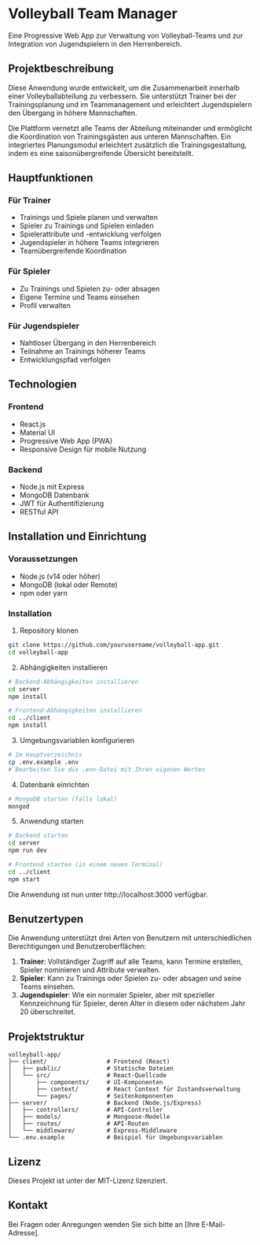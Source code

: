 # Volleyball Team Manager

Eine Progressive Web App zur Verwaltung von Volleyball-Teams und zur Integration von Jugendspielern in den Herrenbereich.

## Projektbeschreibung

Diese Anwendung wurde entwickelt, um die Zusammenarbeit innerhalb einer Volleyballabteilung zu verbessern. Sie unterstützt Trainer bei der Trainingsplanung und im Teammanagement und erleichtert Jugendspielern den Übergang in höhere Mannschaften.

Die Plattform vernetzt alle Teams der Abteilung miteinander und ermöglicht die Koordination von Trainingsgästen aus unteren Mannschaften. Ein integriertes Planungsmodul erleichtert zusätzlich die Trainingsgestaltung, indem es eine saisonübergreifende Übersicht bereitstellt.

## Hauptfunktionen

### Für Trainer
- Trainings und Spiele planen und verwalten
- Spieler zu Trainings und Spielen einladen
- Spielerattribute und -entwicklung verfolgen
- Jugendspieler in höhere Teams integrieren
- Teamübergreifende Koordination

### Für Spieler
- Zu Trainings und Spielen zu- oder absagen
- Eigene Termine und Teams einsehen
- Profil verwalten

### Für Jugendspieler
- Nahtloser Übergang in den Herrenbereich
- Teilnahme an Trainings höherer Teams
- Entwicklungspfad verfolgen

## Technologien

### Frontend
- React.js
- Material UI
- Progressive Web App (PWA)
- Responsive Design für mobile Nutzung

### Backend
- Node.js mit Express
- MongoDB Datenbank
- JWT für Authentifizierung
- RESTful API

## Installation und Einrichtung

### Voraussetzungen
- Node.js (v14 oder höher)
- MongoDB (lokal oder Remote)
- npm oder yarn

### Installation

1. Repository klonen
```bash
git clone https://github.com/yourusername/volleyball-app.git
cd volleyball-app
```

2. Abhängigkeiten installieren
```bash
# Backend-Abhängigkeiten installieren
cd server
npm install

# Frontend-Abhängigkeiten installieren
cd ../client
npm install
```

3. Umgebungsvariablen konfigurieren
```bash
# Im Hauptverzeichnis
cp .env.example .env
# Bearbeiten Sie die .env-Datei mit Ihren eigenen Werten
```

4. Datenbank einrichten
```bash
# MongoDB starten (falls lokal)
mongod
```

5. Anwendung starten
```bash
# Backend starten
cd server
npm run dev

# Frontend starten (in einem neuen Terminal)
cd ../client
npm start
```

Die Anwendung ist nun unter http://localhost:3000 verfügbar.

## Benutzertypen

Die Anwendung unterstützt drei Arten von Benutzern mit unterschiedlichen Berechtigungen und Benutzeroberflächen:

1. **Trainer**: Vollständiger Zugriff auf alle Teams, kann Termine erstellen, Spieler nominieren und Attribute verwalten.
2. **Spieler**: Kann zu Trainings oder Spielen zu- oder absagen und seine Teams einsehen.
3. **Jugendspieler**: Wie ein normaler Spieler, aber mit spezieller Kennzeichnung für Spieler, deren Alter in diesem oder nächstem Jahr 20 überschreitet.

## Projektstruktur

```
volleyball-app/
├── client/                 # Frontend (React)
│   ├── public/             # Statische Dateien
│   └── src/                # React-Quellcode
│       ├── components/     # UI-Komponenten
│       ├── context/        # React Context für Zustandsverwaltung
│       └── pages/          # Seitenkomponenten
├── server/                 # Backend (Node.js/Express)
│   ├── controllers/        # API-Controller
│   ├── models/             # Mongoose-Modelle
│   ├── routes/             # API-Routen
│   └── middleware/         # Express-Middleware
└── .env.example            # Beispiel für Umgebungsvariablen
```

## Lizenz

Dieses Projekt ist unter der MIT-Lizenz lizenziert.

## Kontakt

Bei Fragen oder Anregungen wenden Sie sich bitte an [Ihre E-Mail-Adresse].